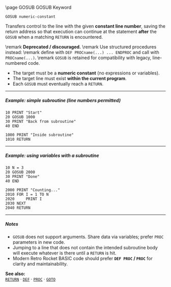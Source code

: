 \page GOSUB GOSUB Keyword
```basic
GOSUB numeric-constant
```

Transfers control to the line with the given **constant line number**, saving the return address so that execution can continue at the statement **after** the `GOSUB` when a matching `RETURN` is encountered.


\remark **Deprecated / discouraged.**
\remark Use structured procedures instead:
\remark define with `DEF PROCname(...) ... ENDPROC` and call with `PROCname(...)`.
\remark `GOSUB` is retained for compatibility with legacy, line-numbered code.

- The target must be a **numeric constant** (no expressions or variables).
- The target line must exist **within the current program**.
- Each `GOSUB` must eventually reach a `RETURN`.

---

##### Example: simple subroutine (line numbers permitted)

```basic
10 PRINT "Start"
20 GOSUB 1000
30 PRINT "Back from subroutine"
40 END

1000 PRINT "Inside subroutine"
1010 RETURN
```

---

##### Example: using variables with a subroutine

```basic
10 N = 3
20 GOSUB 2000
30 PRINT "Done"
40 END

2000 PRINT "Counting..."
2010 FOR I = 1 TO N
2020     PRINT I
2030 NEXT
2040 RETURN
```

---

##### Notes
- `GOSUB` does not support arguments. Share data via variables; prefer `PROC` parameters in new code.
- Jumping to a line that does not contain the intended subroutine body will execute whatever is there until a `RETURN` is hit.
- Modern Retro Rocket BASIC code should prefer **`DEF PROC` / `PROC`** for clarity and maintainability.

**See also:**  
[`RETURN`](https://github.com/brainboxdotcc/retro-rocket/wiki/RETURN) ·
[`DEF`](https://github.com/brainboxdotcc/retro-rocket/wiki/DEF) ·
[`PROC`](https://github.com/brainboxdotcc/retro-rocket/wiki/PROC) ·
[`GOTO`](https://github.com/brainboxdotcc/retro-rocket/wiki/GOTO)
